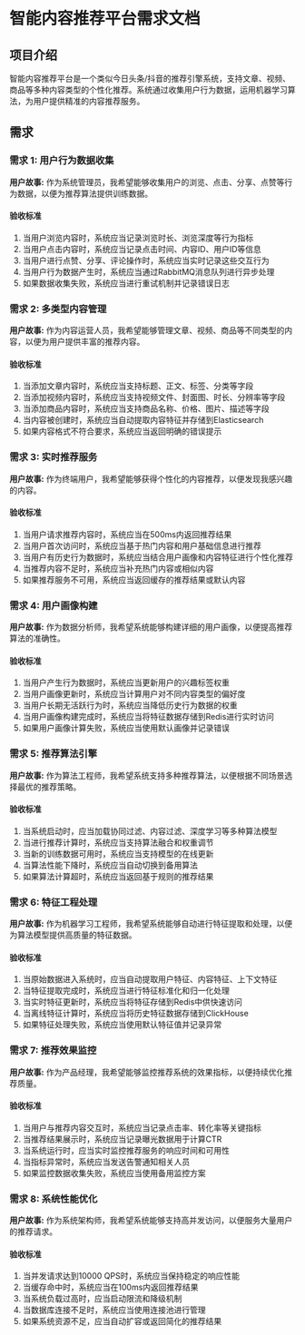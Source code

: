 # 智能内容推荐平台需求文档

## 项目介绍

智能内容推荐平台是一个类似今日头条/抖音的推荐引擎系统，支持文章、视频、商品等多种内容类型的个性化推荐。系统通过收集用户行为数据，运用机器学习算法，为用户提供精准的内容推荐服务。

## 需求

### 需求 1: 用户行为数据收集

**用户故事:** 作为系统管理员，我希望能够收集用户的浏览、点击、分享、点赞等行为数据，以便为推荐算法提供训练数据。

#### 验收标准

1. 当用户浏览内容时，系统应当记录浏览时长、浏览深度等行为指标
2. 当用户点击内容时，系统应当记录点击时间、内容ID、用户ID等信息
3. 当用户进行点赞、分享、评论操作时，系统应当实时记录这些交互行为
4. 当用户行为数据产生时，系统应当通过RabbitMQ消息队列进行异步处理
5. 如果数据收集失败，系统应当进行重试机制并记录错误日志

### 需求 2: 多类型内容管理

**用户故事:** 作为内容运营人员，我希望能够管理文章、视频、商品等不同类型的内容，以便为用户提供丰富的推荐内容。

#### 验收标准

1. 当添加文章内容时，系统应当支持标题、正文、标签、分类等字段
2. 当添加视频内容时，系统应当支持视频文件、封面图、时长、分辨率等字段
3. 当添加商品内容时，系统应当支持商品名称、价格、图片、描述等字段
4. 当内容被创建时，系统应当自动提取内容特征并存储到Elasticsearch
5. 如果内容格式不符合要求，系统应当返回明确的错误提示

### 需求 3: 实时推荐服务

**用户故事:** 作为终端用户，我希望能够获得个性化的内容推荐，以便发现我感兴趣的内容。

#### 验收标准

1. 当用户请求推荐内容时，系统应当在500ms内返回推荐结果
2. 当用户首次访问时，系统应当基于热门内容和用户基础信息进行推荐
3. 当用户有历史行为数据时，系统应当结合用户画像和内容特征进行个性化推荐
4. 当推荐内容不足时，系统应当补充热门内容或相似内容
5. 如果推荐服务不可用，系统应当返回缓存的推荐结果或默认内容

### 需求 4: 用户画像构建

**用户故事:** 作为数据分析师，我希望系统能够构建详细的用户画像，以便提高推荐算法的准确性。

#### 验收标准

1. 当用户产生行为数据时，系统应当更新用户的兴趣标签权重
2. 当用户画像更新时，系统应当计算用户对不同内容类型的偏好度
3. 当用户长期无活跃行为时，系统应当降低历史行为数据的权重
4. 当用户画像构建完成时，系统应当将特征数据存储到Redis进行实时访问
5. 如果用户画像计算失败，系统应当使用默认画像并记录错误

### 需求 5: 推荐算法引擎

**用户故事:** 作为算法工程师，我希望系统支持多种推荐算法，以便根据不同场景选择最优的推荐策略。

#### 验收标准

1. 当系统启动时，应当加载协同过滤、内容过滤、深度学习等多种算法模型
2. 当进行推荐计算时，系统应当支持算法融合和权重调节
3. 当新的训练数据可用时，系统应当支持模型的在线更新
4. 当算法性能下降时，系统应当自动切换到备用算法
5. 如果算法计算超时，系统应当返回基于规则的推荐结果

### 需求 6: 特征工程处理

**用户故事:** 作为机器学习工程师，我希望系统能够自动进行特征提取和处理，以便为算法模型提供高质量的特征数据。

#### 验收标准

1. 当原始数据进入系统时，应当自动提取用户特征、内容特征、上下文特征
2. 当特征提取完成时，系统应当进行特征标准化和归一化处理
3. 当实时特征更新时，系统应当将特征存储到Redis中供快速访问
4. 当离线特征计算时，系统应当将历史特征数据存储到ClickHouse
5. 如果特征处理失败，系统应当使用默认特征值并记录异常

### 需求 7: 推荐效果监控

**用户故事:** 作为产品经理，我希望能够监控推荐系统的效果指标，以便持续优化推荐质量。

#### 验收标准

1. 当用户与推荐内容交互时，系统应当记录点击率、转化率等关键指标
2. 当推荐结果展示时，系统应当记录曝光数据用于计算CTR
3. 当系统运行时，应当实时监控推荐服务的响应时间和可用性
4. 当指标异常时，系统应当发送告警通知相关人员
5. 如果监控数据收集失败，系统应当使用备用监控方案

### 需求 8: 系统性能优化

**用户故事:** 作为系统架构师，我希望系统能够支持高并发访问，以便服务大量用户的推荐请求。

#### 验收标准

1. 当并发请求达到10000 QPS时，系统应当保持稳定的响应性能
2. 当缓存命中时，系统应当在100ms内返回推荐结果
3. 当系统负载过高时，应当启动限流和降级机制
4. 当数据库连接不足时，系统应当使用连接池进行管理
5. 如果系统资源不足，应当自动扩容或返回简化的推荐结果